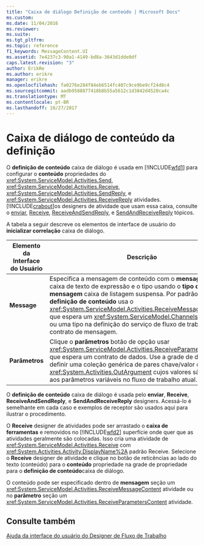 ```yaml
---
title: "Caixa de diálogo Definição de conteúdo | Microsoft Docs"
ms.custom: 
ms.date: 11/04/2016
ms.reviewer: 
ms.suite: 
ms.tgt_pltfrm: 
ms.topic: reference
f1_keywords: MessageContent.UI
ms.assetid: 7e4237c3-90a1-4149-bd8a-3643d1dde0df
caps.latest.revision: "3"
author: ErikRe
ms.author: erikre
manager: erikre
ms.openlocfilehash: fa0276e284f84eb6514fc407c9ce9be9cf24d8c4
ms.sourcegitcommit: aadb9588877418b8b55a5612c1d3842d4520ca4c
ms.translationtype: MT
ms.contentlocale: pt-BR
ms.lasthandoff: 10/27/2017
---
```

# <a name="content-definition-dialog-box"></a>Caixa de diálogo de conteúdo da definição
O **definição de conteúdo** caixa de diálogo é usada em [!INCLUDE[wfd1](../workflow-designer/includes/wfd1_md.md)] para configurar o **conteúdo** propriedades do <xref:System.ServiceModel.Activities.Send>, <xref:System.ServiceModel.Activities.Receive>, <xref:System.ServiceModel.Activities.SendReply>, e <xref:System.ServiceModel.Activities.ReceiveReply> atividades. [!INCLUDE[crabout](../test/includes/crabout_md.md)]os designers de atividade que usam essa caixa, consulte o [enviar](../workflow-designer/send-activity-designer.md), [Receive](../workflow-designer/receive-activity-designer.md), [ReceiveAndSendReply](../workflow-designer/receiveandsendreply-template-designer.md), e [SendAndReceiveReply](../workflow-designer/sendandreceivereply-template-designer.md) tópicos.  
  
 A tabela a seguir descreve os elementos de interface de usuário do **inicializar correlação** caixa de diálogo.  
  
|Elemento da Interface do Usuário|Descrição|  
|----------------|-----------------|  
|**Message**|Especifica a mensagem de conteúdo com o **mensagem dados** caixa de texto de expressão e o tipo usando o **tipo de mensagem** caixa de listagem suspensa. Por padrão, o **definição de conteúdo** usa o <xref:System.ServiceModel.Activities.ReceiveMessageContent>, que espera um <xref:System.ServiceModel.Channels.Message> ou uma tipo na definição do serviço de fluxo de trabalho de contrato de mensagem.|  
|**Parâmetros**|Clique o **parâmetros** botão de opção usar <xref:System.ServiceModel.Activities.ReceiveParametersContent>, que espera um contrato de dados. Use a grade de dados para definir uma coleção genérica de pares chave/valor de <xref:System.Activities.OutArgument> cujos valores são atribuídos aos parâmetros variáveis no fluxo de trabalho atual.|  
  
 O **definição de conteúdo** caixa de diálogo é usada pelo **enviar**, **Receive**, **ReceiveAndSendReply**, e  **SendAndReceiveReply** designers. Acessá-lo é semelhante em cada caso e exemplos de receptor são usados aqui para ilustrar o procedimento.  
  
 O **Receive** designer de atividades pode ser arrastado o **caixa de ferramentas** e removidos no [!INCLUDE[wfd2](../workflow-designer/includes/wfd2_md.md)] superfície onde quer que as atividades geralmente são colocadas. Isso cria uma atividade de <xref:System.ServiceModel.Activities.Receive> com <xref:System.Activities.Activity.DisplayName%2A> padrão Receive. Selecione o **Receive** designer de atividade e clique no botão de reticências ao lado do texto (conteúdo) para o **conteúdo** propriedade na grade de propriedade para o **definição de conteúdo**caixa de diálogo.  
  
 O conteúdo pode ser especificado dentro de **mensagem** seção um <xref:System.ServiceModel.Activities.ReceiveMessageContent> atividade ou no **parâmetro** seção um <xref:System.ServiceModel.Activities.ReceiveParametersContent> atividade.  
  
## <a name="see-also"></a>Consulte também  
 [Ajuda da interface do usuário do Designer de Fluxo de Trabalho](../workflow-designer/workflow-designer-ui-help.md)